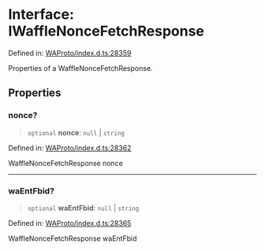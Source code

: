 # Interface: IWaffleNonceFetchResponse

Defined in: [WAProto/index.d.ts:28359](https://github.com/Fokusdotid/Baileys/blob/abcb8d9f2160683543784d4a7641ec0f8c55ed7e/WAProto/index.d.ts#L28359)

Properties of a WaffleNonceFetchResponse.

## Properties

### nonce?

> `optional` **nonce**: `null` \| `string`

Defined in: [WAProto/index.d.ts:28362](https://github.com/Fokusdotid/Baileys/blob/abcb8d9f2160683543784d4a7641ec0f8c55ed7e/WAProto/index.d.ts#L28362)

WaffleNonceFetchResponse nonce

***

### waEntFbid?

> `optional` **waEntFbid**: `null` \| `string`

Defined in: [WAProto/index.d.ts:28365](https://github.com/Fokusdotid/Baileys/blob/abcb8d9f2160683543784d4a7641ec0f8c55ed7e/WAProto/index.d.ts#L28365)

WaffleNonceFetchResponse waEntFbid
